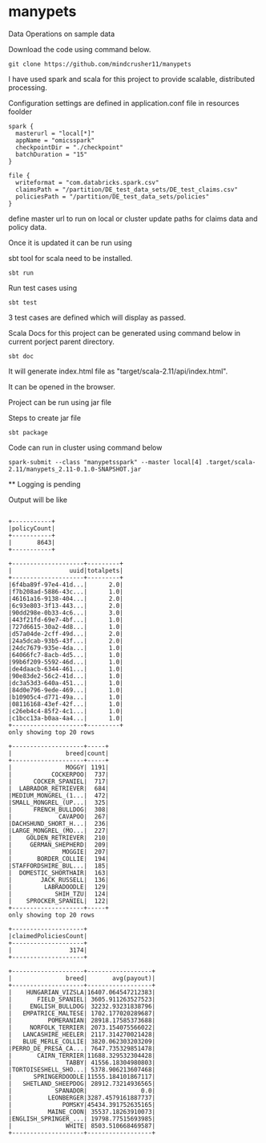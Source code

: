 # manypets
Data Operations on sample data

Download the code using command below.

```
git clone https://github.com/mindcrusher11/manypets
```
I have used spark and scala for this project to provide scalable, distributed processing.

Configuration settings are defined in application.conf file in resources foolder

```
spark {
  masterurl = "local[*]"
  appName = "omicsspark"
  checkpointDir = "./checkpoint"
  batchDuration = "15"
}

file {
  writeformat = "com.databricks.spark.csv"
  claimsPath = "/partition/DE_test_data_sets/DE_test_claims.csv"
  policiesPath = "/partition/DE_test_data_sets/policies"
}
```
define master url to run on local or cluster
update paths for claims data and policy data.

Once it is updated it can be run using 

sbt tool for scala need to be installed.

```
sbt run
```

Run test cases using 

```
sbt test
```

3 test cases are defined which will display as passed.


Scala Docs for this project can be generated using command below in current porject parent directory.
```
sbt doc
```
It will generate index.html file as "target/scala-2.11/api/index.html".

It can be opened in the browser.

Project can be run using jar file

Steps to create jar file 


```
sbt package
```

Code can run in cluster using command below

```
spark-submit --class "manypetsspark" --master local[4] .target/scala-2.11/manypets_2.11-0.1.0-SNAPSHOT.jar 
```

** Logging is pending

Output will be like

```

+-----------+
|policyCount|
+-----------+
|       8643|
+-----------+

+--------------------+---------+
|                uuid|totalpets|
+--------------------+---------+
|6f4ba89f-97e4-41d...|      2.0|
|f7b208ad-5886-43c...|      1.0|
|46161a16-9138-404...|      2.0|
|6c93e803-3f13-443...|      2.0|
|90dd298e-0b33-4c6...|      3.0|
|443f21fd-69e7-4bf...|      1.0|
|727d6615-30a2-4d8...|      1.0|
|d57a04de-2cff-49d...|      2.0|
|24a5dcab-93b5-43f...|      2.0|
|24dc7679-935e-4da...|      1.0|
|64066fc7-8acb-4d5...|      1.0|
|99b6f209-5592-46d...|      1.0|
|de4daacb-6344-461...|      1.0|
|90e83de2-56c2-41d...|      1.0|
|dc3a53d3-640a-451...|      1.0|
|84d0e796-9ede-469...|      1.0|
|b10905c4-d771-49a...|      1.0|
|08116168-43ef-42f...|      1.0|
|c26eb4c4-85f2-4c1...|      1.0|
|c1bcc13a-b0aa-4a4...|      1.0|
+--------------------+---------+
only showing top 20 rows

+--------------------+-----+
|               breed|count|
+--------------------+-----+
|               MOGGY| 1191|
|           COCKERPOO|  737|
|      COCKER_SPANIEL|  717|
|  LABRADOR_RETRIEVER|  684|
|MEDIUM_MONGREL_(1...|  472|
|SMALL_MONGREL_(UP...|  325|
|      FRENCH_BULLDOG|  308|
|             CAVAPOO|  267|
|DACHSHUND_SHORT_H...|  236|
|LARGE_MONGREL_(MO...|  227|
|    GOLDEN_RETRIEVER|  210|
|     GERMAN_SHEPHERD|  209|
|              MOGGIE|  207|
|       BORDER_COLLIE|  194|
|STAFFORDSHIRE_BUL...|  185|
|  DOMESTIC_SHORTHAIR|  163|
|        JACK_RUSSELL|  136|
|         LABRADOODLE|  129|
|            SHIH_TZU|  124|
|    SPROCKER_SPANIEL|  122|
+--------------------+-----+
only showing top 20 rows

+--------------------+
|claimedPoliciesCount|
+--------------------+
|                3174|
+--------------------+

+--------------------+------------------+
|               breed|       avg(payout)|
+--------------------+------------------+
|    HUNGARIAN_VIZSLA|16407.064547212383|
|       FIELD_SPANIEL| 3605.911263527523|
|     ENGLISH_BULLDOG| 32232.93231838796|
|   EMPATRICE_MALTESE| 1702.177020289687|
|          POMERANIAN| 28918.17585373688|
|     NORFOLK_TERRIER| 2073.154075566022|
|   LANCASHIRE_HEELER| 2117.314270021428|
|   BLUE_MERLE_COLLIE| 3820.062303203209|
|PERRO_DE_PRESA_CA...| 7647.735329851478|
|       CAIRN_TERRIER|11688.329532304428|
|               TABBY| 41556.18304980803|
|TORTOISESHELL_SHO...| 5378.906213607468|
|      SPRINGERDOODLE|11555.184101867117|
|   SHETLAND_SHEEPDOG| 28912.73214936565|
|            SPANADOR|               0.0|
|          LEONBERGER|3287.4579161887737|
|              POMSKY|45434.391752635165|
|          MAINE_COON| 35537.18263910073|
|ENGLISH_SPRINGER_...| 19798.77515693985|
|               WHITE| 8503.510668469587|
+--------------------+------------------+
```


